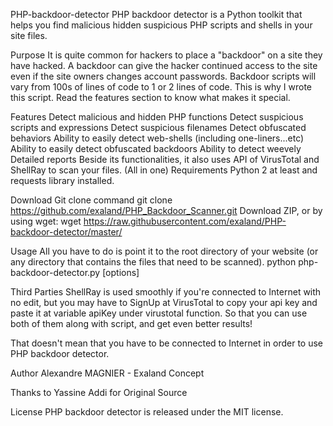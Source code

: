 PHP-backdoor-detector
PHP backdoor detector is a Python toolkit that helps you find malicious hidden suspicious PHP scripts and shells in your site files.

Purpose
It is quite common for hackers to place a "backdoor" on a site they have hacked. A backdoor can give the hacker continued access to the site even if the site owners changes account passwords. Backdoor scripts will vary from 100s of lines of code to 1 or 2 lines of code. This is why I wrote this script. Read the features section to know what makes it special.

Features
Detect malicious and hidden PHP functions
Detect suspicious scripts and expressions
Detect suspicious filenames
Detect obfuscated behaviors
Ability to easily detect web-shells (including one-liners...etc)
Ability to easily detect obfuscated backdoors
Ability to detect weevely
Detailed reports
Beside its functionalities, it also uses API of VirusTotal and ShellRay to scan your files. (All in one)
Requirements
Python 2 at least and requests library installed.

Download
Git clone command git clone https://github.com/exaland/PHP_Backdoor_Scanner.git Download ZIP, or by using wget: wget https://raw.githubusercontent.com/exaland/PHP-backdoor-detector/master/

Usage
All you have to do is point it to the root directory of your website (or any directory that contains the files that need to be scanned). python php-backdoor-detector.py [options] <directory>

Third Parties
ShellRay is used smoothly if you're connected to Internet with no edit, but you may have to SignUp at VirusTotal to copy your api key and paste it at variable apiKey under virustotal function. So that you can use both of them along with script, and get even better results!

That doesn't mean that you have to be connected to Internet in order to use PHP backdoor detector.

Author
Alexandre MAGNIER - Exaland Concept

Thanks to Yassine Addi for Original Source

License
PHP backdoor detector is released under the MIT license.